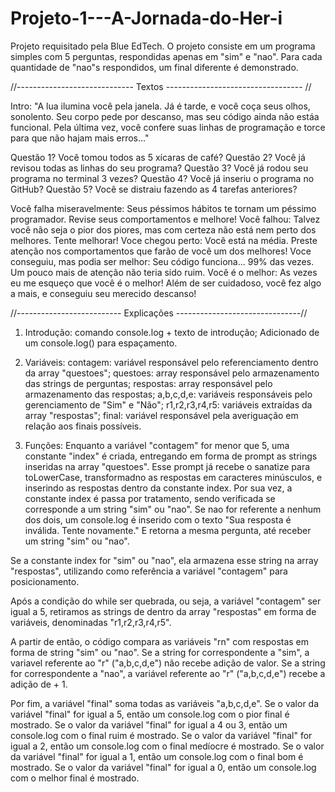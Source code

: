# Projeto-1---A-Jornada-do-Her-i
Projeto requisitado pela Blue EdTech. O projeto consiste em um programa simples com 5 perguntas, respondidas apenas em "sim" e "nao". Para cada quantidade de "nao"s respondidos, um final diferente é demonstrado.

//----------------------------- Textos ---------------------------------- //

Intro: "A lua ilumina você pela janela. Já é tarde, e você coça seus olhos, sonolento. Seu corpo pede por descanso, mas seu código ainda não estáa funcional. Pela última vez, você confere suas linhas de programação e torce para que não hajam mais erros..."

Questão 1? Você tomou todos as 5 xícaras de café?
Questão 2? Você já revisou todas as linhas do seu programa?
Questão 3? Você já rodou seu programa no terminal 3 vezes?
Questão 4? Você já inseriu o programa no GitHub?
Questão 5? Você se distraiu fazendo as 4 tarefas anteriores?

Você falha miseravelmente: Seus péssimos hábitos te tornam um péssimo programador. Revise seus comportamentos e melhore!
Você falhou: Talvez você não seja o pior dos piores, mas com certeza não está nem perto dos melhores. Tente melhorar!
Voce chegou perto: Você está na média. Preste atenção nos comportamentos que farão de você um dos melhores!
Voce conseguiu, mas podia ser melhor: Seu código funciona... 99% das vezes. Um pouco mais de atenção não teria sido ruim.
Você é o melhor: As vezes eu me esqueço que você é o melhor! Além de ser cuidadoso, você fez algo a mais, e conseguiu seu merecido descanso!

//-------------------------- Explicações -------------------------------//

1. Introdução: comando console.log + texto de introdução;
Adicionado de um console.log() para espaçamento.

2. Variáveis: 
contagem: variável responsável pelo referenciamento dentro da array "questoes";
questoes: array responsável pelo armazenamento das strings de perguntas;
respostas: array responsável pelo armazenamento das respostas;
a,b,c,d,e: variáveis responsáveis pelo gerenciamento de "Sim" e "Não";
r1,r2,r3,r4,r5: variáveis extraídas da array "respostas";
final: variável responsável pela averiguação em relação aos finais possíveis.

3. Funções: Enquanto a variável "contagem" for menor que 5, uma constante "index" é criada, entregando em forma de prompt as strings inseridas na array "questoes".
Esse prompt já recebe o sanatize para toLowerCase, transformadno as respostas em caracteres minúsculos, e inserindo as respostas dentro da constante index.
Por sua vez, a constante index é passa por tratamento, sendo verificada se corresponde a um string "sim" ou "nao". Se nao for referente a nenhum dos dois, um console.log é inserido com o texto "Sua resposta é inválida. Tente novamente."
E retorna a mesma pergunta, até receber um string "sim" ou "nao".

Se a constante index for "sim" ou "nao", ela armazena esse string na array "respostas", utilizando como referência a variável "contagem" para posicionamento.

Após a condição do while ser quebrada, ou seja, a variável "contagem" ser igual a 5, retiramos as strings de dentro da array "respostas" em forma de variáveis, denominadas "r1,r2,r3,r4,r5".

A partir de então, o código compara as variáveis "rn" com respostas em forma de string "sim" ou "nao".
Se a string for correspondente a "sim", a variavel referente ao "r" ("a,b,c,d,e") não recebe adição de valor.
Se a string for correspondente a "nao", a variável referente ao "r" ("a,b,c,d,e") recebe a adição de + 1.

Por fim, a variável "final" soma todas as variáveis "a,b,c,d,e".
Se o valor da variável "final" for igual a 5, então um console.log com o pior final é mostrado.
Se o valor da variável "final" for igual a 4 ou 3, então um console.log com o final ruim é mostrado.
Se o valor da variável "final" for igual a 2, então um console.log com o final medíocre é mostrado.
Se o valor da variável "final" for igual a 1, então um console.log com o final bom é mostrado.
Se o valor da variável "final" for igual a 0, então um console.log com o melhor final é mostrado.
